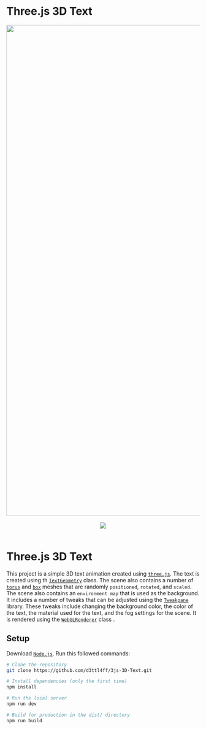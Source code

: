 # Three.js 3D Text

<div align="center">
<img src="thumb.gif" width="1280"/>
</div>
<br>

<div align="center">
  <img src="https://skillicons.dev/icons?i=threejs,js,nodejs,vite,html,css" />
</div>
<br>

# Three.js 3D Text
This project is a simple 3D text animation created using [`three.js`](https://threejs.org/). The text is created using th [`TextGeometry`](https://threejs.org/docs/index.html?q=text#examples/en/geometries/TextGeometry) class. The scene also contains a number of [`torus`](https://threejs.org/docs/index.html?q=torus#api/en/geometries/TorusGeometry) and [`box`](https://threejs.org/docs/index.html?q=box#api/en/geometries/BoxGeometry) meshes that are randomly `positioned`, `rotated`, and `scaled`. The scene also contains an `environment map` that is used as the background. It includes a number of tweaks that can be adjusted using the [`Tweakpane`](https://tweakpane.github.io/docs/getting-started/) library. These tweaks include changing the background color, the color of the text, the material used for the text, and the fog settings for the scene. It is rendered using the [`WebGLRenderer`](https://threejs.org/docs/index.html?q=webg#api/en/renderers/WebGLRenderer) class .


## Setup
Download [`Node.js`](https://nodejs.org/en/download/).
Run this followed commands:

``` bash
# Clone the repository
git clone https://github.com/d3ttl4ff/3js-3D-Text.git

# Install dependencies (only the first time)
npm install

# Run the local server
npm run dev

# Build for production in the dist/ directory
npm run build
```
